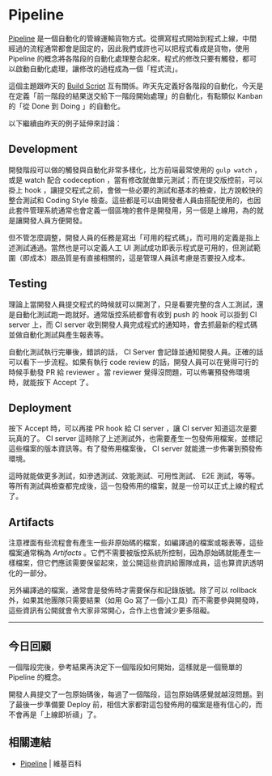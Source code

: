 # Pipeline

[Pipeline][] 是一個自動化的管線運輸貨物方式。從撰寫程式開始到程式上線，中間經過的流程通常都會是固定的，因此我們或許也可以把程式看成是貨物，使用 Pipeline 的概念將各階段的自動化處理整合起來。程式的修改只要有觸發，都可以啟動自動化處理，讓修改的過程成為一個「程式流」。

這個主題跟昨天的 [Build Script][Day 20] 互有關係。昨天先定義好各階段的自動化，今天是在定義「前一階段的結果送交給下一階段開始處理」的自動化，有點類似 Kanban 的「從 Done 到 Doing 」的自動化。

以下繼續由昨天的例子延伸來討論：

## Development

開發階段可以做的觸發與自動化非常多樣化，比方前端最常使用的 `gulp watch` ，或是 watch 配合 codeception ，當有修改就做單元測試；而在提交版控前，可以掛上 hook ，讓提交程式之前，會做一些必要的測試和基本的檢查，比方說較快的整合測試和 Coding Style 檢查。這些都是可以由開發者人員由搭配使用的，也因此套件管理系統通常也會定義一個區塊的套件是開發用，另一個是上線用，為的就是讓開發人員方便開發。

但不管怎麼調整，開發人員的任務是寫出「可用的程式碼」，而可用的定義是指上述測試通過。當然也是可以定義人工 UI 測試成功即表示程式是可用的，但測試範圍（即成本）跟品質是有直接相關的，這是管理人員該考慮是否要投入成本。

## Testing

理論上當開發人員提交程式的時候就可以開測了，只是看要完整的含人工測試，還是自動化測試跑一跑就好。通常版控系統都會有收到 push 的 hook 可以掛到 CI server 上，而 CI server 收到開發人員完成程式的通知時，會去抓最新的程式碼並做自動化測試與產生報表等。

自動化測試執行完畢後，錯誤的話， CI Server 會記錄並通知開發人員。正確的話可以看下一步流程。如果有執行 code review 的話，開發人員可以在覺得可行的時候手動發 PR 給 reviewer 。當 reviewer 覺得沒問題，可以佈署預發佈環境時，就能按下 Accept 了。

## Deployment 

按下 Accept 時，可以再接 PR hook 給 CI server ，讓 CI server 知道這次是要玩真的了。 CI server 這時除了上述測試外，也需要產生一包發佈用檔案，並標記這些檔案的版本資訊等。有了發佈用檔案後， CI server 就能進一步佈署到預發佈環境。

這時就能做更多測試，如滲透測試、效能測試、可用性測試、 E2E 測試，等等。等所有測試與檢查都完成後，這一包發佈用的檔案，就是一份可以正式上線的程式了。

## Artifacts

注意裡面有些流程會有產生一些非原始碼的檔案，如編譯過的檔案或報表等，這些檔案通常稱為 *Artifacts* 。它們不需要被版控系統所控制，因為原始碼就能產生一樣檔案，但它們應該需要保留起來，並公開這些資訊給團隊成員，這也算資訊透明化的一部分。

另外編譯過的檔案，通常會是發佈時才需要保存和記錄版號。除了可以 rollback 外，如果其他團隊只需要結果（如用 Go 寫了一個小工具）而不需要參與開發時，這些資訊有公開就會令大家非常開心，合作上也會減少更多阻礙。

---

## 今日回顧

一個階段完後，參考結果再決定下一個階段如何開始，這樣就是一個簡單的 Pipeline 的概念。

開發人員提交了一包原始碼後，每過了一個階段，這包原始碼感覺就越沒問題。到了最後一步準備要 Deploy 前，相信大家都對這包發佈用的檔案是極有信心的，而不會再是「上線即祈禱」了。

## 相關連結

* [Pipeline][] | 維基百科

[Pipeline]: https://en.wikipedia.org/wiki/Pipeline_transport

[Day 20]: day20.md
